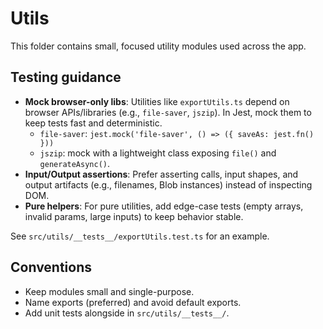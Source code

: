 # Utils

This folder contains small, focused utility modules used across the app.

## Testing guidance

- **Mock browser-only libs**: Utilities like `exportUtils.ts` depend on browser APIs/libraries (e.g., `file-saver`, `jszip`). In Jest, mock them to keep tests fast and deterministic.
  - `file-saver`: `jest.mock('file-saver', () => ({ saveAs: jest.fn() }))`
  - `jszip`: mock with a lightweight class exposing `file()` and `generateAsync()`.
- **Input/Output assertions**: Prefer asserting calls, input shapes, and output artifacts (e.g., filenames, Blob instances) instead of inspecting DOM.
- **Pure helpers**: For pure utilities, add edge-case tests (empty arrays, invalid params, large inputs) to keep behavior stable.

See `src/utils/__tests__/exportUtils.test.ts` for an example.

## Conventions

- Keep modules small and single-purpose.
- Name exports (preferred) and avoid default exports.
- Add unit tests alongside in `src/utils/__tests__/`.

